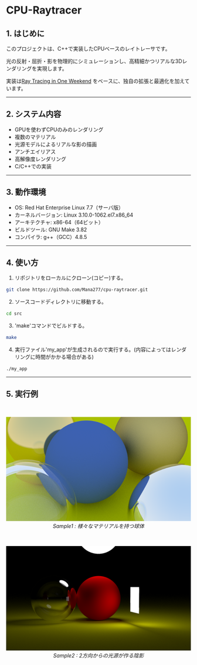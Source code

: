 # CPU-Raytracer

## 1. はじめに
このプロジェクトは、C++で実装したCPUベースのレイトレーサです。

光の反射・屈折・影を物理的にシミュレーションし、高精細かつリアルな3Dレンダリングを実現します。

実装は[Ray Tracing in One Weekend](https://raytracing.github.io/) をベースに、独自の拡張と最適化を加えています。

---

## 2. システム内容
- GPUを使わずCPUのみのレンダリング
- 複数のマテリアル
- 光源モデルによるリアルな影の描画
- アンチエイリアス
- 高解像度レンダリング
- C/C++での実装
  
---

## 3. 動作環境
- OS: Red Hat Enterprise Linux 7.7（サーバ版）  
- カーネルバージョン: Linux 3.10.0-1062.el7.x86_64  
- アーキテクチャ: x86-64（64ビット）  
- ビルドツール: GNU Make 3.82  
- コンパイラ: g++（GCC）4.8.5

---

## 4. 使い方
1. リポジトリをローカルにクローン(コピー)する。
```bash
git clone https://github.com/Mana277/cpu-raytracer.git
```
2. ソースコードディレクトリに移動する。  
```bash
cd src
```
3. 'make'コマンドでビルドする。
```bash
make
```
4. 実行ファイル'my_app'が生成されるので実行する。(内容によってはレンダリングに時間がかかる場合がある)
```bash
./my_app
```

---

## 5. 実行例
&nbsp;
<p align="center">
  <img src="output_img/sample1.png" alt="Sample Render 1" width="640"/>
  <br/>
  <em>Sample1 : 様々なマテリアルを持つ球体</em>
</p>
&nbsp;
<p align="center">
  <img src="output_img/sample2.png" alt="Sample Render 1" width="640"/>
  <br/>
  <em>Sample2 : 2方向からの光源が作る陰影</em>
</p>
